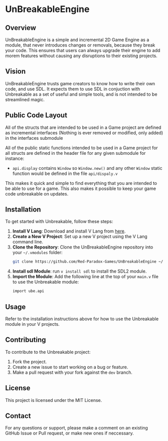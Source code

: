 # UnBreakableEngine

## Overview
UnBreakableEngine is a simple and incremental 2D Game Engine as a module, that never introduces changes or removals, because they break your code. This ensures that users can always upgrade their engine to add morem features without causing any disruptions to their existing projects.

## Vision
UnBreakableEngine trusts game creators to know how to write their own code, and use SDL. It expects them to use SDL in conjuction with Unbreakable as a set of useful and simple tools, and is not intended to be streamlined magic.

## Public Code Layout
All of the structs that are intended to be used in a Game project are defined as incremental interfaces (Nothing is ever removed or modified, only added) in the interfaces submodule

All of the public static functions intended to be used in a Game project for all structs are defined in the header file for any given submodule for instance:
  - `api.display` contains `Window` so `Window.new()` and any other `Window` static function would be defined in the file `api/dispaly.v`

This makes it quick and simple to find everything that you are intended to be able to use for a game. This also makes it possible to keep your game code unbreakable on updates.


## Installation
To get started with Unbreakable, follow these steps:

1. **Install V Lang**: Download and install V Lang from [here](https://github.com/vlang/v/releases/latest/download/v_windows.zip).
2. **Create a New V Project**: Set up a new V project using the V Lang command line.
3. **Clone the Repository**: Clone the UnBreakableEngine repository into your `~/.vmodules` folder:
   ```bash
   git clone https://github.com/Red-Paradox-Games/UnBreakableEngine ~/.vmodules/ube
   ```
4. **Install sdl Module**: run `v install sdl` to install the SDL2 module.
5. **Import the Module**: Add the following line at the top of your `main.v` file to use the Unbreakable module:
   ```v
   import ube.api
   ```

## Usage
Refer to the installation instructions above for how to use the Unbreakable module in your V projects.

## Contributing
To contribute to the Unbreakable project:
1. Fork the project.
2. Create a new issue to start working on a bug or feature.
3. Make a pull request with your fork against the `dev` branch.

## License
This project is licensed under the MIT License.

## Contact
For any questions or support, please make a comment on an existing GitHub Issue or Pull request, or make new ones if neccessary.
